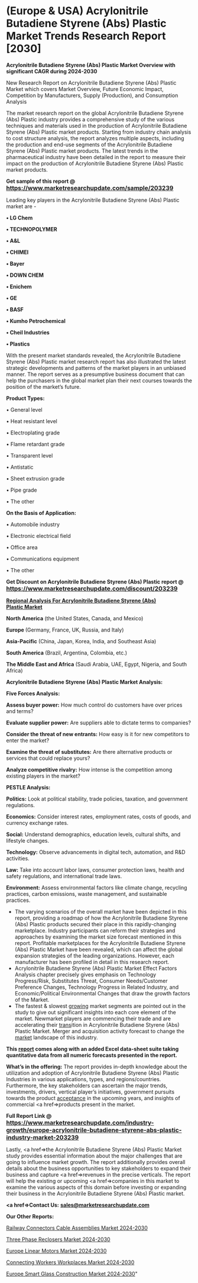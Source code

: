 # (Europe & USA) Acrylonitrile Butadiene Styrene (Abs) Plastic Market Trends Research Report [2030]

<strong>Acrylonitrile Butadiene Styrene (Abs) Plastic Market Overview with significant CAGR during 2024-2030</strong>

New Research Report on Acrylonitrile Butadiene Styrene (Abs) Plastic Market which covers Market Overview, Future Economic Impact, Competition by Manufacturers, Supply (Production), and Consumption Analysis

The market research report on the global Acrylonitrile Butadiene Styrene (Abs) Plastic industry provides a comprehensive study of the various techniques and materials used in the production of Acrylonitrile Butadiene Styrene (Abs) Plastic market products. Starting from industry chain analysis to cost structure analysis, the report analyzes multiple aspects, including the production and end-use segments of the Acrylonitrile Butadiene Styrene (Abs) Plastic market products. The latest trends in the pharmaceutical industry have been detailed in the report to measure their impact on the production of Acrylonitrile Butadiene Styrene (Abs) Plastic market products.

<strong>Get sample of this report @ <a href=https://www.marketresearchupdate.com/sample/203239><font size=3 color=#0000ff>https://www.marketresearchupdate.com/sample/203239</font></a></strong>

Leading key players in the Acrylonitrile Butadiene Styrene (Abs) Plastic market are -

<strong>• LG Chem

• TECHNOPOLYMER

• A&L

• CHIMEI

• Bayer

• DOWN CHEM

• Enichem

• GE

• BASF

• Kumho Petrochemical

• Cheil Industries

• Plastics</strong>

With the present market standards revealed, the Acrylonitrile Butadiene Styrene (Abs) Plastic market research report has also illustrated the latest strategic developments and patterns of the market players in an unbiased manner. The report serves as a presumptive business document that can help the purchasers in the global market plan their next courses towards the position of the market’s future.

<strong>Product Types:</strong>

• General level

• Heat resistant level

• Electroplating grade

• Flame retardant grade

• Transparent level

• Antistatic

• Sheet extrusion grade

• Pipe grade

• The other

<strong>On the Basis of Application:</strong>

• Automobile industry

• Electronic electrical field

• Office area

• Communications equipment

• The other

<strong>Get Discount on Acrylonitrile Butadiene Styrene (Abs) Plastic report @ <a href=https://www.marketresearchupdate.com/discount/203239><font size=3 color=#0000ff>https://www.marketresearchupdate.com/discount/203239</font></a></strong>

<strong><u><b>Regional Analysis For Acrylonitrile Butadiene Styrene (Abs) Plastic Market</b></u></strong>

<strong><b>North America</b></strong> (the United States, Canada, and Mexico)

<strong><b>Europe </b></strong>(Germany, France, UK, Russia, and Italy)

<strong><b>Asia-Pacific</b></strong> (China, Japan, Korea, India, and Southeast Asia)

<strong><b>South America</b></strong> (Brazil, Argentina, Colombia, etc.)

<strong><b>The Middle East and Africa</b></strong> (Saudi Arabia, UAE, Egypt, Nigeria, and South Africa)

<strong>Acrylonitrile Butadiene Styrene (Abs) Plastic Market Analysis:</strong>

<strong>Five Forces Analysis:</strong>

<strong>Assess buyer power:</strong> How much control do customers have over prices and terms?

<strong>Evaluate supplier power:</strong> Are suppliers able to dictate terms to companies?

<strong>Consider the threat of new entrants:</strong> How easy is it for new competitors to enter the market?

<strong>Examine the threat of substitutes:</strong> Are there alternative products or services that could replace yours?

<strong>Analyze competitive rivalry:</strong> How intense is the competition among existing players in the market?

<strong>PESTLE Analysis:</strong>

<strong>Politics:</strong> Look at political stability, trade policies, taxation, and government regulations.

<strong>Economics:</strong> Consider interest rates, employment rates, costs of goods, and currency exchange rates.

<strong>Social:</strong> Understand demographics, education levels, cultural shifts, and lifestyle changes.

<strong>Technology:</strong> Observe advancements in digital tech, automation, and R&D activities.

<strong>Law:</strong> Take into account labor laws, consumer protection laws, health and safety regulations, and international trade laws.

<strong>Environment:</strong> Assess environmental factors like climate change, recycling practices, carbon emissions, waste management, and sustainable practices.

<ul>
  <li>The varying scenarios of the overall market have been depicted in this report, providing a roadmap of how the Acrylonitrile Butadiene Styrene (Abs) Plastic products secured their place in this rapidly-changing marketplace. Industry participants can reform their strategies and approaches by examining the market size forecast mentioned in this report. Profitable marketplaces for the Acrylonitrile Butadiene Styrene (Abs) Plastic Market have been revealed, which can affect the global expansion strategies of the leading organizations. However, each manufacturer has been profiled in detail in this research report.</li>
  <li>Acrylonitrile Butadiene Styrene (Abs) Plastic Market Effect Factors Analysis chapter precisely gives emphasis on Technology Progress/Risk, Substitutes Threat, Consumer Needs/Customer Preference Changes, Technology Progress in Related Industry, and Economic/Political Environmental Changes that draw the growth factors of the Market.</li>
  <li>The fastest &amp; slowest <a href=ASDF991299>growing</a> market segments are pointed out in the study to give out significant insights into each core element of the market. Newmarket players are commencing their trade and are accelerating their <a href=>trans</a>ition in Acrylonitrile Butadiene Styrene (Abs) Plastic Market. Merger and acquisition activity forecast to change the <a href=>market</a> landscape of this industry.</li>
</ul>
<strong>This <a href=>report</a> comes along with an added Excel data-sheet suite taking quantitative data from all numeric forecasts presented in the report.</strong>

<strong>What’s in the offering:</strong> The report provides in-depth knowledge about the utilization and adoption of Acrylonitrile Butadiene Styrene (Abs) Plastic Industries in various applications, types, and regions/countries. Furthermore, the key stakeholders can ascertain the major trends, investments, drivers, vertical player’s initiatives, government pursuits towards the product <a href=ASDF881288>acceptance</a> in the upcoming years, and insights of commercial <a href=>products</a> present in the market.

<strong>Full Report Link @ <a href=https://www.marketresearchupdate.com/industry-growth/europe-acrylonitrile-butadiene-styrene-abs-plastic-industry-market-203239><font size=3 color=#0000ff>https://www.marketresearchupdate.com/industry-growth/europe-acrylonitrile-butadiene-styrene-abs-plastic-industry-market-203239</font></a></strong>

Lastly, <a href=>the</a> Acrylonitrile Butadiene Styrene (Abs) Plastic Market study provides essential information about the major challenges that are going to influence market growth. The report additionally provides overall details about the business opportunities to key stakeholders to expand their business and capture <a href=>revenues</a> in the precise verticals. The report will help the existing or upcoming <a href=>companies</a> in this market to examine the various aspects of this domain before investing or expanding their business in the Acrylonitrile Butadiene Styrene (Abs) Plastic market.

<strong><a href=><strong>Contact Us:</strong></a></strong>
<strong>sales@marketresearchupdate.com</strong>

<strong>Our Other Reports:</strong>

<a href=https://www.linkedin.com/pulse/railway-connectors-cable-assemblies-market-opportunities>Railway Connectors Cable Assemblies Market 2024-2030</a>

<a href=https://www.linkedin.com/pulse/three-phase-reclosers-market-outlooks-2023-size>Three Phase Reclosers Market 2024-2030</a>

<a href=https://www.linkedin.com/pulse/europe-linear-motors-market-new-report-future>Europe Linear Motors Market 2024-2030</a>

<a href=https://www.linkedin.com/pulse/connecting-workers-workplaces-market-future-rrznf/>Connecting Workers Workplaces Market 2024-2030</a>

<a href=https://www.linkedin.com/pulse/europe-smart-glass-construction-market-ra9cf/>Europe Smart Glass Construction Market 2024-2030</a>"
